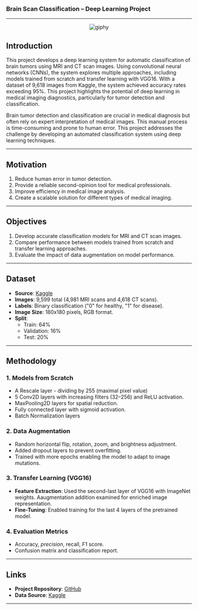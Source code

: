 ### Brain Scan Classification – Deep Learning Project
---
<div align="center">
  <img src="https://github.com/user-attachments/assets/eeeabb72-49db-4608-910b-dd1962a4b518" alt="giphy">
</div>


## Introduction
This project develops a deep learning system for automatic classification of brain tumors using MRI and CT scan images. Using convolutional neural networks (CNNs), the system explores multiple approaches, including models trained from scratch and transfer learning with VGG16. With a dataset of 9,618 images from Kaggle, the system achieved accuracy rates exceeding 95%. This project highlights the potential of deep learning in medical imaging diagnostics, particularly for tumor detection and classification.

Brain tumor detection and classification are crucial in medical diagnosis but often rely on expert interpretation of medical images. This manual process is time-consuming and prone to human error. This project addresses the challenge by developing an automated classification system using deep learning techniques.

---

## Motivation
1. Reduce human error in tumor detection.
2. Provide a reliable second-opinion tool for medical professionals.
3. Improve efficiency in medical image analysis.
4. Create a scalable solution for different types of medical imaging.

---

## Objectives
1. Develop accurate classification models for MRI and CT scan images.
2. Compare performance between models trained from scratch and transfer learning approaches.
3. Evaluate the impact of data augmentation on model performance.

---

## Dataset
- **Source**: [Kaggle](https://www.kaggle.com/datasets/murtozalikhon/brain-tumor-multimodal-image-ct-and-mri)
- **Images**: 9,599 total (4,981 MRI scans and 4,618 CT scans).
- **Labels**: Binary classification ("0" for healthy, "1" for disease).
- **Image Size**: 180x180 pixels, RGB format.
- **Split**:
  - Train: 64%
  - Validation: 16%
  - Test: 20%

---

## Methodology
### 1. **Models from Scratch**
- A Rescale layer - dividing by 255 (maximal pixel value)
- 5 Conv2D layers with increasing filters (32–256) and ReLU activation.
- MaxPooling2D layers for spatial reduction.
- Fully connected layer with sigmoid activation.
- Batch Normalization layers 

### 2. **Data Augmentation**
- Random horizontal flip, rotation, zoom, and brightness adjustment.
- Added dropout layers to prevent overfitting.
- Trained with more epochs enabling the model to adapt to image mutations.

### 3. **Transfer Learning (VGG16)**
- **Feature Extraction**: Used the second-last layer of VGG16 with ImageNet weights. Aaugmentation addition examined for enriched image representation.
- **Fine-Tuning**: Enabled training for the last 4 layers of the pretrained model.

### 4. **Evaluation Metrics**
- Accuracy, *precision*, recall, F1 score.
- Confusion matrix and classification report.
  
---

## Links
- **Project Repository**: [GitHub](https://github.com/EylonYehiel/Brain-Scan-Classification-Deep-Larning)
- **Data Source**: [Kaggle](https://www.kaggle.com/datasets/murtozalikhon/brain-tumor-multimodal-image-ct-and-mri)

---
